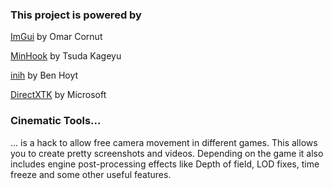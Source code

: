 ### This project is powered by
[ImGui](https://github.com/ocornut/imgui) by Omar Cornut

[MinHook](https://github.com/TsudaKageyu/minhook) by Tsuda Kageyu

[inih](https://github.com/benhoyt/inih) by Ben Hoyt

[DirectXTK](https://github.com/Microsoft/DirectXTK) by Microsoft

### Cinematic Tools...
... is a hack to allow free camera movement in different games. This allows you to create pretty screenshots and videos. Depending on the game it also includes engine post-processing effects like Depth of field, LOD fixes, time freeze and some other useful features.
